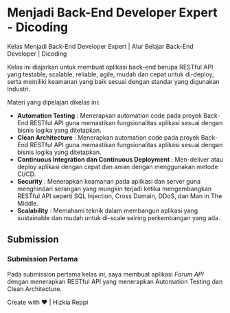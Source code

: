 # Menjadi Back-End Developer Expert - Dicoding

Kelas Menjadi Back-End Developer Expert | Alur Belajar Back-End Developer | Dicoding

Kelas ini diajarkan untuk membuat aplikasi back-end berupa RESTful API yang testable, scalable, reliable, agile, mudah dan cepat untuk di-deploy, serta memiliki keamanan yang baik sesuai dengan standar yang digunakan Industri.

Materi yang dipelajari dikelas ini:

- **Automation Testing** : Menerapkan automation code pada proyek Back-End RESTful API guna memastikan fungsionalitas aplikasi sesuai dengan bisnis logika yang ditetapkan.
- **Clean Architecture** : Menerapkan automation code pada proyek Back-End RESTful API guna memastikan fungsionalitas aplikasi sesuai dengan bisnis logika yang ditetapkan.
- **Continuous Integration dan Continuous Deployment** : Men-deliver atau deploy aplikasi dengan cepat dan aman dengan menggunakan metode CI/CD.
- **Security** : Menerapkan keamanan pada aplikasi dan server guna menghindari serangan yang mungkin terjadi ketika mengembangkan RESTful API seperti SQL Injection, Cross Domain, DDoS, dan Man in The Middle.
- **Scalability** : Memahami teknik dalam membangun aplikasi yang sustainable dan mudah untuk di-scale seiring perkembangan yang ada.

## Submission

### Submission Pertama

Pada submission pertama kelas ini, saya membuat aplikasi _Forum API_ dengan menerapkan RESTful API yang menerapkan Automation Testing dan Clean Architecture.

Create with ❤ | Hizkia Reppi
